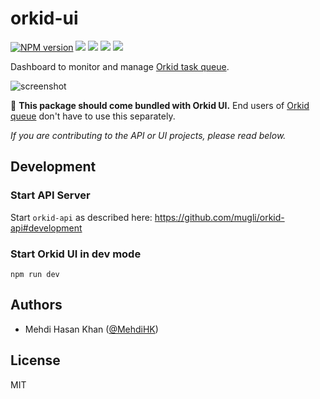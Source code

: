 # orkid-ui

[![NPM version](https://img.shields.io/npm/v/orkid-ui.svg)](https://www.npmjs.com/package/orkid-ui)
![](https://img.shields.io/david/mugli/orkid-ui.svg?style=flat)
![](https://img.shields.io/david/dev/mugli/orkid-ui.svg?style=flat)
![](https://img.shields.io/node/v/orkid-api.ui?style=flat)
![](https://img.shields.io/npm/l/orkid-api.ui?style=flat)

Dashboard to monitor and manage [Orkid task queue](https://github.com/mugli/orkid-node).

![screenshot](https://raw.githubusercontent.com/mugli/orkid-ui/master/screenshot.png)

📎 **This package should come bundled with Orkid UI.**
End users of [Orkid queue](https://github.com/mugli/orkid-node) don't have to use this separately.

_If you are contributing to the API or UI projects, please read below._

## Development

### Start API Server

Start `orkid-api` as described here: https://github.com/mugli/orkid-api#development

### Start Orkid UI in dev mode

```
npm run dev
```

## Authors

- Mehdi Hasan Khan ([@MehdiHK](https://twitter.com/MehdiHK))

## License

MIT

